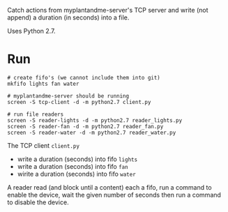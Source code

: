 Catch actions from myplantandme-server's TCP server and write (not append) a duration (in seconds) into a file.

Uses Python 2.7.

# Run

```
# create fifo's (we cannot include them into git)
mkfifo lights fan water

# myplantandme-server should be running
screen -S tcp-client -d -m python2.7 client.py

# run file readers
screen -S reader-lights -d -m python2.7 reader_lights.py
screen -S reader-fan -d -m python2.7 reader_fan.py
screen -S reader-water -d -m python2.7 reader_water.py
```

The TCP client `client.py`
- write a duration (seconds) into fifo `lights`
- write a duration (seconds)  into fifo `fan`
- wirite a duration (seconds) into fifo `water`

A reader read (and block until a content) each a fifo, run a command to enable the device, wait the given number of seconds then run a command to disable the device.
